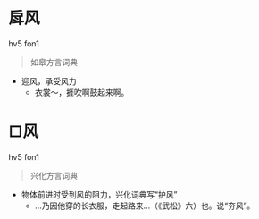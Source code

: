 # 戽风
hv5 fon1
> 如皋方言词典
- 迎风，承受风力
  - 衣裳～，捱吹啊鼓起来啊。

# □风
hv5 fon1
> 兴化方言词典
- 物体前进时受到风的阻力，兴化词典写“护风”
  - …乃因他穿的长衣服，走起路来…（《武松》六）也。说“夯风”。
